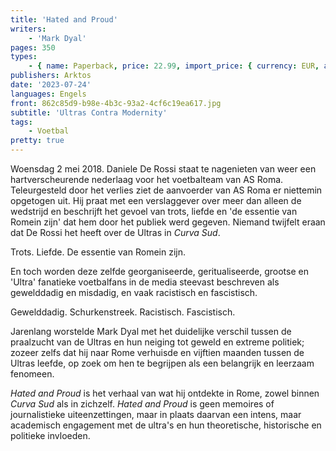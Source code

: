 ```yaml
---
title: 'Hated and Proud'
writers:
    - 'Mark Dyal'
pages: 350
types:
    - { name: Paperback, price: 22.99, import_price: { currency: EUR, amount: 18.0 }, isbn: 978-1-912079-23-0, size: { height: 216, width: 140, depth: 20 }, supplier: 'Ex Libris' }
publishers: Arktos
date: '2023-07-24'
languages: Engels
front: 862c85d9-b98e-4b3c-93a2-4cf6c19ea617.jpg
subtitle: 'Ultras Contra Modernity'
tags:
    - Voetbal
pretty: true
---
```


Woensdag 2 mei 2018. Daniele De Rossi staat te nagenieten van weer een hartverscheurende nederlaag voor het voetbalteam van AS Roma. Teleurgesteld door het verlies ziet de aanvoerder van AS Roma er niettemin opgetogen uit. Hij praat met een verslaggever over meer dan alleen de wedstrijd en beschrijft het gevoel van trots, liefde en 'de essentie van Romein zijn' dat hem door het publiek werd gegeven. Niemand twijfelt eraan dat De Rossi het heeft over de Ultras in *Curva Sud*.

Trots. Liefde. De essentie van Romein zijn.

En toch worden deze zelfde georganiseerde, geritualiseerde, grootse en 'Ultra' fanatieke voetbalfans in de media steevast beschreven als gewelddadig en misdadig, en vaak racistisch en fascistisch.

Gewelddadig. Schurkenstreek. Racistisch. Fascistisch.

Jarenlang worstelde Mark Dyal met het duidelijke verschil tussen de praalzucht van de Ultras en hun neiging tot geweld en extreme politiek; zozeer zelfs dat hij naar Rome verhuisde en vijftien maanden tussen de Ultras leefde, op zoek om hen te begrijpen als een belangrijk en leerzaam fenomeen.

*Hated and Proud* is het verhaal van wat hij ontdekte in Rome, zowel binnen *Curva Sud* als in zichzelf. *Hated and Proud* is geen memoires of journalistieke uiteenzettingen, maar in plaats daarvan een intens, maar academisch engagement met de ultra's en hun theoretische, historische en politieke invloeden.

